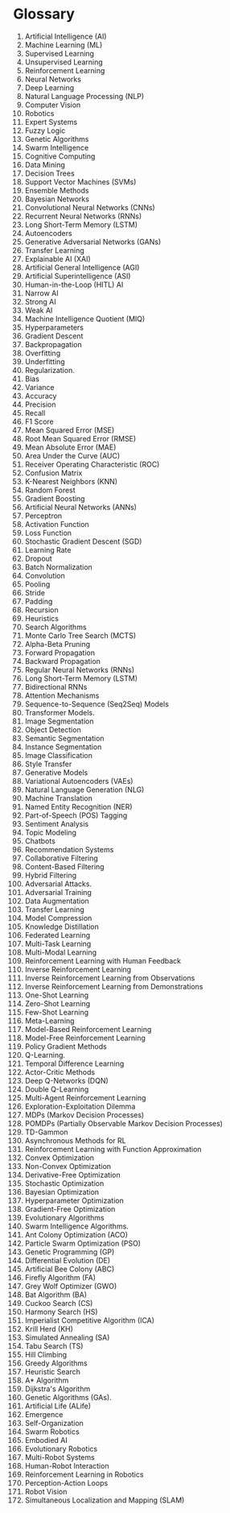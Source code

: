 # Glossary

1. Artificial Intelligence (AI)
2. Machine Learning (ML)
3. Supervised Learning
4. Unsupervised Learning
5. Reinforcement Learning
6. Neural Networks
7. Deep Learning
8. Natural Language Processing (NLP)
9. Computer Vision
10. Robotics
11. Expert Systems
12. Fuzzy Logic
13. Genetic Algorithms
14. Swarm Intelligence
15. Cognitive Computing
16. Data Mining
17. Decision Trees
18. Support Vector Machines (SVMs)
19. Ensemble Methods
20. Bayesian Networks
21. Convolutional Neural Networks (CNNs)
22. Recurrent Neural Networks (RNNs)
23. Long Short-Term Memory (LSTM)
24. Autoencoders
25. Generative Adversarial Networks (GANs)
26. Transfer Learning
27. Explainable AI (XAI)
28. Artificial General Intelligence (AGI)
29. Artificial Superintelligence (ASI)
30. Human-in-the-Loop (HITL) AI
31. Narrow AI
32. Strong AI
33. Weak AI
34. Machine Intelligence Quotient (MIQ)
35. Hyperparameters
36. Gradient Descent
37. Backpropagation
38. Overfitting
39. Underfitting
40. Regularization.
41. Bias
42. Variance
43. Accuracy
44. Precision
45. Recall
46. F1 Score
47. Mean Squared Error (MSE)
48. Root Mean Squared Error (RMSE)
49. Mean Absolute Error (MAE)
50. Area Under the Curve (AUC)
51. Receiver Operating Characteristic (ROC)
52. Confusion Matrix
53. K-Nearest Neighbors (KNN)
54. Random Forest
55. Gradient Boosting
56. Artificial Neural Networks (ANNs)
57. Perceptron
58. Activation Function
59. Loss Function
60. Stochastic Gradient Descent (SGD)
61. Learning Rate
62. Dropout
63. Batch Normalization
64. Convolution
65. Pooling
66. Stride
67. Padding
68. Recursion
69. Heuristics
70. Search Algorithms
71. Monte Carlo Tree Search (MCTS)
72. Alpha-Beta Pruning
73. Forward Propagation
74. Backward Propagation
75. Regular Neural Networks (RNNs)
76. Long Short-Term Memory (LSTM)
77. Bidirectional RNNs
78. Attention Mechanisms
79. Sequence-to-Sequence (Seq2Seq) Models
80. Transformer Models.
81. Image Segmentation
82. Object Detection
83. Semantic Segmentation
84. Instance Segmentation
85. Image Classification
86. Style Transfer
87. Generative Models
88. Variational Autoencoders (VAEs)
89. Natural Language Generation (NLG)
90. Machine Translation
91. Named Entity Recognition (NER)
92. Part-of-Speech (POS) Tagging
93. Sentiment Analysis
94. Topic Modeling
95. Chatbots
96. Recommendation Systems
97. Collaborative Filtering
98. Content-Based Filtering
99. Hybrid Filtering
100. Adversarial Attacks.
101. Adversarial Training
102. Data Augmentation
103. Transfer Learning
104. Model Compression
105. Knowledge Distillation
106. Federated Learning
107. Multi-Task Learning
108. Multi-Modal Learning
109. Reinforcement Learning with Human Feedback
110. Inverse Reinforcement Learning
111. Inverse Reinforcement Learning from Observations
112. Inverse Reinforcement Learning from Demonstrations
113. One-Shot Learning
114. Zero-Shot Learning
115. Few-Shot Learning
116. Meta-Learning
117. Model-Based Reinforcement Learning
118. Model-Free Reinforcement Learning
119. Policy Gradient Methods
120. Q-Learning.
121. Temporal Difference Learning
122. Actor-Critic Methods
123. Deep Q-Networks (DQN)
124. Double Q-Learning
125. Multi-Agent Reinforcement Learning
126. Exploration-Exploitation Dilemma
127. MDPs (Markov Decision Processes)
128. POMDPs (Partially Observable Markov Decision Processes)
129. TD-Gammon
130. Asynchronous Methods for RL
131. Reinforcement Learning with Function Approximation
132. Convex Optimization
133. Non-Convex Optimization
134. Derivative-Free Optimization
135. Stochastic Optimization
136. Bayesian Optimization
137. Hyperparameter Optimization
138. Gradient-Free Optimization
139. Evolutionary Algorithms
140. Swarm Intelligence Algorithms.
141. Ant Colony Optimization (ACO)
142. Particle Swarm Optimization (PSO)
143. Genetic Programming (GP)
144. Differential Evolution (DE)
145. Artificial Bee Colony (ABC)
146. Firefly Algorithm (FA)
147. Grey Wolf Optimizer (GWO)
148. Bat Algorithm (BA)
149. Cuckoo Search (CS)
150. Harmony Search (HS)
151. Imperialist Competitive Algorithm (ICA)
152. Krill Herd (KH)
153. Simulated Annealing (SA)
154. Tabu Search (TS)
155. Hill Climbing
156. Greedy Algorithms
157. Heuristic Search
158. A* Algorithm
159. Dijkstra's Algorithm
160. Genetic Algorithms (GAs).
161. Artificial Life (ALife)
162. Emergence
163. Self-Organization
164. Swarm Robotics
165. Embodied AI
166. Evolutionary Robotics
167. Multi-Robot Systems
168. Human-Robot Interaction
169. Reinforcement Learning in Robotics
170. Perception-Action Loops
171. Robot Vision
172. Simultaneous Localization and Mapping (SLAM)

